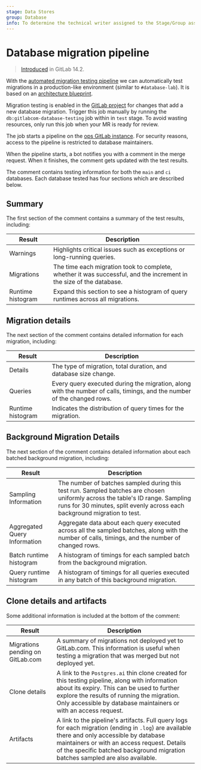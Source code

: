 ```yaml
---
stage: Data Stores
group: Database
info: To determine the technical writer assigned to the Stage/Group associated with this page, see https://about.gitlab.com/handbook/product/ux/technical-writing/#assignments
---
```


# Database migration pipeline

> [Introduced](https://gitlab.com/gitlab-org/database-team/team-tasks/-/issues/171) in GitLab 14.2.

With the [automated migration testing pipeline](https://gitlab.com/gitlab-org/database-team/gitlab-com-database-testing)
we can automatically test migrations in a production-like environment (similar to `#database-lab`).
It is based on an [architecture blueprint](../../architecture/blueprints/database_testing/index.md).

Migration testing is enabled in the [GitLab project](https://gitlab.com/gitlab-org/gitlab)
for changes that add a new database migration. Trigger this job manually by running the
`db:gitlabcom-database-testing` job within in `test` stage. To avoid wasting resources,
only run this job when your MR is ready for review.

The job starts a pipeline on the [ops GitLab instance](https://ops.gitlab.net/).
For security reasons, access to the pipeline is restricted to database maintainers.

When the pipeline starts, a bot notifies you with a comment in the merge request.
When it finishes, the comment gets updated with the test results.

The comment contains testing information for both the `main` and `ci` databases.
Each database tested has four sections which are described below.

## Summary

The first section of the comment contains a summary of the test results, including:

| Result            | Description                                                                                                         |
|-------------------|---------------------------------------------------------------------------------------------------------------------|
| Warnings          | Highlights critical issues such as exceptions or long-running queries.                                              |
| Migrations        | The time each migration took to complete, whether it was successful, and the increment in the size of the database. |
| Runtime histogram | Expand this section to see a histogram of query runtimes across all migrations.                                     |

## Migration details

The next section of the comment contains detailed information for each migration, including:

| Result            | Description                                                                                                             |
|-------------------|-------------------------------------------------------------------------------------------------------------------------|
| Details           | The type of migration, total duration, and database size change.                                                        |
| Queries           | Every query executed during the migration, along with the number of calls, timings, and the number of the changed rows. |
| Runtime histogram | Indicates the distribution of query times for the migration.                                                            |

## Background Migration Details

The next section of the comment contains detailed information about each batched background migration, including:

| Result                       | Description                                                                                                                                                                                                |
|------------------------------|------------------------------------------------------------------------------------------------------------------------------------------------------------------------------------------------------------|
| Sampling Information         | The number of batches sampled during this test run. Sampled batches are chosen uniformly across the table's ID range. Sampling runs for 30 minutes, split evenly across each background migration to test. |
| Aggregated Query Information | Aggregate data about each query executed across all the sampled batches, along with the number of calls, timings, and the number of changed rows.                                                          |
| Batch runtime histogram      | A histogram of timings for each sampled batch from the background migration.                                                                                                                               |
| Query runtime histogram      | A histogram of timings for all queries executed in any batch of this background migration.                                                                                                                 |

## Clone details and artifacts

Some additional information is included at the bottom of the comment:

| Result                           | Description                                                                                                                                                                                                                                                                   |
|----------------------------------|-------------------------------------------------------------------------------------------------------------------------------------------------------------------------------------------------------------------------------------------------------------------------------|
| Migrations pending on GitLab.com | A summary of migrations not deployed yet to GitLab.com. This information is useful when testing a migration that was merged but not deployed yet.                                                                                                                             |
| Clone details                    | A link to the `Postgres.ai` thin clone created for this testing pipeline, along with information about its expiry. This can be used to further explore the results of running the migration. Only accessible by database maintainers or with an access request.               |
| Artifacts                        | A link to the pipeline's artifacts. Full query logs for each migration (ending in `.log`) are available there and only accessible by database maintainers or with an access request. Details of the specific batched background migration batches sampled are also available. |
